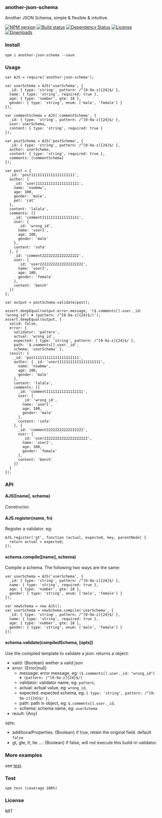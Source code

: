 ### another-json-schema

Another JSON Schema, simple & flexible & intuitive.

[![NPM version][npm-image]][npm-url]
[![Build status][travis-image]][travis-url]
[![Dependency Status][david-image]][david-url]
[![License][license-image]][license-url]
[![Downloads][downloads-image]][downloads-url]

### Install

```
npm i anothor-json-schema --save
```

### Usage

```
var AJS = require('anothor-json-schema');

var userSchema = AJS('userSchema', {
  _id: { type: 'string', pattern: /^[0-9a-z]{24}$/ },
  name: { type: 'string', required: true },
  age: { type: 'number', gte: 18 },
  gender: { type: 'string', enum: ['male', 'female'] }
});

var commentSchema = AJS('commentSchema', {
  _id: { type: 'string', pattern: /^[0-9a-z]{24}$/ },
  user: userSchema,
  content: { type: 'string', required: true }
});

var postSchema = AJS('postSchema', {
  _id: { type: 'string', pattern: /^[0-9a-z]{24}$/ },
  author: userSchema,
  content: { type: 'string', required: true },
  comments: [commentSchema]
});

var post = {
  _id: 'post11111111111111111111',
  author: {
    _id: 'user11111111111111111111',
    name: 'nswbmw',
    age: 100,
    gender: 'male',
    pet: 'cat'
  },
  content: 'lalala',
  comments: [{
    _id: 'comment11111111111111111',
    user: {
      _id: 'wrong_id',
      name: 'user1',
      age: 100,
      gender: 'male'
    },
    content: 'sofa'
  }, {
    _id: 'comment22222222222222222',
    user: {
      _id: 'user22222222222222222222',
      name: 'user2',
      age: 100,
      gender: 'female'
    },
    content: 'bench'
  }]
};

var output = postSchema.validate(post);

assert.deepEqual(output.error.message, '($.comments[].user._id: "wrong_id") ✖ (pattern: /^[0-9a-z]{24}$/)');
assert.deepEqual(output, {
  valid: false,
  error: {
    validator: 'pattern',
    actual: 'wrong_id',
    expected: { type: 'string', pattern: /^[0-9a-z]{24}$/ },
    path: '$.comments[].user._id',
    schema: 'userSchema' },
  result: {
    _id: 'post11111111111111111111',
    author: { _id: 'user11111111111111111111',
      name: 'nswbmw',
      age: 100,
      gender: 'male'
    },
    content: 'lalala',
    comments: [{
      _id: 'comment11111111111111111',
      user: {
        _id: 'wrong_id',
        name: 'user1',
        age: 100,
        gender: 'male'
      },
      content: 'sofa'
    }, {
      _id: 'comment22222222222222222',
      user: {
        _id: 'user22222222222222222222',
        name: 'user2',
        age: 100,
        gender: 'female'
      },
      content: 'bench'
    }]
  }
});
```

### API

#### AJS([name], schema)

Constructor.

#### AJS.register(name, fn)

Register a validator. eg:

```
AJS.register('gt', function (actual, expected, key, parentNode) {
  return actual > expected;
});
```

#### schema.compile([name], schema)

Compile a schema. The following two ways are the same:

```
var userSchema = AJS('userSchema', {
  _id: { type: 'string', pattern: /^[0-9a-z]{24}$/ },
  name: { type: 'string', required: true },
  age: { type: 'number', gte: 18 },
  gender: { type: 'string', enum: ['male', 'female'] }
});
```

```
var newSchema = new AJS();
var userSchema = newSchema.compile('userSchema', {
  _id: { type: 'string', pattern: /^[0-9a-z]{24}$/ },
  name: { type: 'string', required: true },
  age: { type: 'number', gte: 18 },
  gender: { type: 'string', enum: ['male', 'female'] }
});
```

#### schema.validate(compiledSchema, [opts])

Use the compiled template to validate a json. returns a object:

- valid: {Boolean} wether a valid json
- error: {Error|null}
  - message: error message, eg: `($.comments[].user._id: "wrong_id") ✖ (pattern: /^[0-9a-z]{24}$/)`
  - validator: validator name, eg: `pattern`,
  - actual: actual value, eg: `wrong_id`,
  - expected: expected schema, eg: `{ type: 'string', pattern: /^[0-9a-z]{24}$/ }`,
  - path: path in object, eg: `$.comments[].user._id`,
  - schema: schema name, eg: `userSchema`
- result: {Any}

opts:

- additionalProperties: {Boolean} if true, retain the original field. default `false`
- gt, gte, lt, lte ...: {Boolean} if false, will not execute this build-in validator.

### More examples

see [test](./test).

### Test

```
npm test (coverage 100%)
```

### License

MIT

[npm-image]: https://img.shields.io/npm/v/another-json-schema.svg?style=flat-square
[npm-url]: https://npmjs.org/package/another-json-schema
[travis-image]: https://img.shields.io/travis/nswbmw/another-json-schema.svg?style=flat-square
[travis-url]: https://travis-ci.org/nswbmw/another-json-schema
[david-image]: http://img.shields.io/david/nswbmw/another-json-schema.svg?style=flat-square
[david-url]: https://david-dm.org/nswbmw/another-json-schema
[license-image]: http://img.shields.io/npm/l/another-json-schema.svg?style=flat-square
[license-url]: LICENSE
[downloads-image]: http://img.shields.io/npm/dm/another-json-schema.svg?style=flat-square
[downloads-url]: https://npmjs.org/package/another-json-schema
